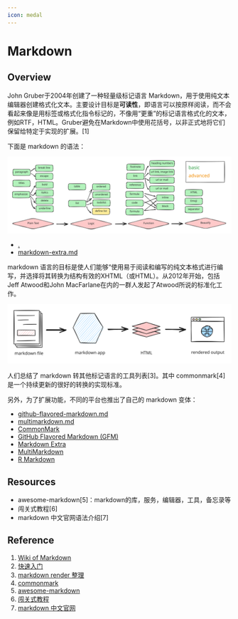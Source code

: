 ```yaml
---
icon: medal
---
```


# Markdown

## Overview

John Gruber于2004年创建了一种轻量级标记语言 Markdown，用于使用纯文本编辑器创建格式化文本。主要设计目标是**可读性**，即语言可以按原样阅读，而不会看起来像是用标签或格式化指令标记的，不像用“更重”的标记语言格式化的文本，例如RTF，HTML。Gruber避免在Markdown中使用花括号，以非正式地将它们保留给特定于实现的扩展。\[1]

下面是 markdown 的语法：

<img src="../../.gitbook/assets/md-syntex.excalidraw.svg" alt="markdown syntex" class="gitbook-drawing">

* [.](./ "mention")
* [markdown-extra.md](markdown-extra.md "mention")

markdown 语言的目标是使人们能够“使用易于阅读和编写的纯文本格式进行编写，并选择将其转换为结构有效的XHTML（或HTML）。从2012年开始，包括Jeff Atwood和John MacFarlane在内的一群人发起了Atwood所说的标准化工作。

<img src="../../.gitbook/assets/file.excalidraw (11).svg" alt="markdown render workflow[2]" class="gitbook-drawing">

人们总结了 markdown 转其他标记语言的工具列表\[3]。其中 commonmark\[4] 是一个持续更新的很好的转换的实现标准。

另外，为了扩展功能，不同的平台也推出了自己的 markdown 变体：

* [github-flavored-markdown.md](github-flavored-markdown.md "mention")
* [multimarkdown.md](multimarkdown.md "mention")
* [CommonMark](https://commonmark.org/)
* [GitHub Flavored Markdown (GFM)](https://github.github.com/gfm/)
* [Markdown Extra](https://michelf.ca/projects/php-markdown/extra/)
* [MultiMarkdown](https://fletcherpenney.net/multimarkdown/)
* [R Markdown](https://rmarkdown.rstudio.com/)

## Resources

* awesome-markdown\[5]：markdown的库，服务，编辑器，工具，备忘录等
* 闯关式教程\[6]
* markdown 中文官网语法介绍\[7]

## Reference

1. [Wiki of Markdown](https://en.wikipedia.org/wiki/Markdown)
2. [快速入门](https://www.markdownguide.org/getting-started/)
3. [markdown render 整理](https://github.com/markdown/markdown.github.com/wiki/Implementations)
4. [commonmark](https://commonmark.org/)
5. [awesome-markdown](https://github.com/mundimark/awesome-markdown)
6. [闯关式教程](https://www.markdowntutorial.com/)
7. [markdown 中文官网](https://markdown.com.cn/)

